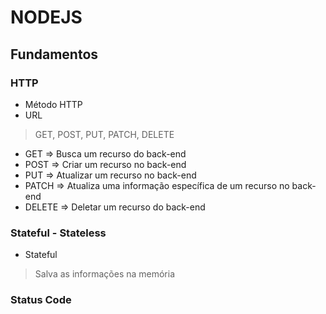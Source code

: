 
# NODEJS
## Fundamentos

###  HTTP
 - Método HTTP
 - URL

> GET, POST, PUT, PATCH, DELETE 
- GET     => Busca um recurso do back-end
- POST    => Criar um recurso  no back-end
- PUT     => Atualizar um recurso no back-end
- PATCH   => Atualiza uma informação específica de um recurso no back-end
- DELETE  => Deletar um recurso do back-end

### Stateful - Stateless

- Stateful
> Salva as informações na memória

### Status Code